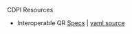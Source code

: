 CDPI Resources

* Interoperable QR [Specs](./qr_code.html) | [yaml source](https://github.com/centre-for-dpi/docs/blob/main/technical-specs/payments/src/qr_code.yaml)
